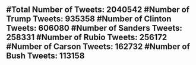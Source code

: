 #Total Number of Tweets: 2040542 
#Number of Trump Tweets: 935358
#Number of Clinton Tweets: 606080
#Number of Sanders Tweets: 258331
#Number of Rubio Tweets: 256172
#Number of Carson Tweets: 162732
#Number of Bush Tweets: 113158
---
